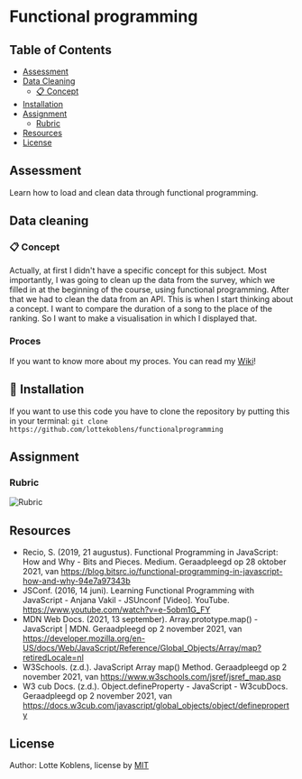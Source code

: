 # Functional programming

## Table of Contents

* [Assessment](https://github.com/lottekoblens/functionalprogramming#assessment)
* [Data Cleaning](https://github.com/lottekoblens/functionalprogramming#data-cleaning)
  * [:clipboard: Concept](https://github.com/lottekoblens/functionalprogramming#concept)
* [Installation](https://github.com/lottekoblens/functionalprogramming#installation)
* [Assignment](https://github.com/lottekoblens/functionalprogramming#assignment)
  * [Rubric](https://github.com/lottekoblens/functionalprogramming#rubric)
* [Resources](https://github.com/lottekoblens/functionalprogramming#resources)
* [License](https://github.com/lottekoblens/functionalprogramming#license)

## Assessment

Learn how to load and clean data through functional programming.

## Data cleaning

### :clipboard: Concept

Actually, at first I didn't have a specific concept for this subject. Most importantly, I was going to clean up the data from the survey, which we filled in at the beginning of the course, using functional programming. After that we had to clean the data from an API. This is when I start thinking about a concept. I want to compare the duration of a song to the place of the ranking. So I want to make a visualisation in which I displayed that.

### Proces

If you want to know more about my proces. You can read my [Wiki](https://github.com/lottekoblens/functionalprogramming/wiki)!

## :file_folder: Installation

If you want to use this code you have to clone the repository by putting this in your terminal: 
``` git clone https://github.com/lottekoblens/functionalprogramming ```

## Assignment

### Rubric

![Rubric](./rubric.png)

## Resources

* Recio, S. (2019, 21 augustus). Functional Programming in JavaScript: How and Why - Bits and Pieces. Medium. Geraadpleegd op 28 oktober 2021, van https://blog.bitsrc.io/functional-programming-in-javascript-how-and-why-94e7a97343b
* JSConf. (2016, 14 juni). Learning Functional Programming with JavaScript - Anjana Vakil - JSUnconf [Video]. YouTube. https://www.youtube.com/watch?v=e-5obm1G_FY
* MDN Web Docs. (2021, 13 september). Array.prototype.map() - JavaScript | MDN. Geraadpleegd op 2 november 2021, van https://developer.mozilla.org/en-US/docs/Web/JavaScript/Reference/Global_Objects/Array/map?retiredLocale=nl
* W3Schools. (z.d.). JavaScript Array map() Method. Geraadpleegd op 2 november 2021, van https://www.w3schools.com/jsref/jsref_map.asp
* W3 cub Docs. (z.d.). Object.defineProperty - JavaScript - W3cubDocs. Geraadpleegd op 2 november 2021, van https://docs.w3cub.com/javascript/global_objects/object/defineproperty

## License

Author: Lotte Koblens, license by [MIT](https://github.com/lottekoblens/functionalprogramming/blob/master/LICENSE)
